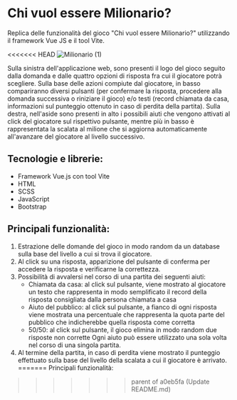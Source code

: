 # Chi vuol essere Milionario?

Replica delle funzionalità del gioco "Chi vuol essere Milionario?" utilizzando il framework Vue JS e il tool Vite.

<<<<<<< HEAD
![Milionario (1)](https://github.com/user-attachments/assets/f07eed30-2576-45c6-a29c-890b751c5042)

Sulla sinistra dell'applicazione web, sono presenti il logo del gioco seguito dalla domanda e dalle quattro opzioni di risposta fra cui il giocatore potrà scegliere. Sulla base delle azioni compiute dal giocatore, in basso compariranno diversi pulsanti (per confermare la risposta, procedere alla domanda successiva o riniziare il gioco) e/o testi (record chiamata da casa, informazioni sul punteggio ottenuto in caso di perdita della partita). Sulla destra, nell'aside sono presenti in alto i possibili aiuti che vengono attivati al click del giocatore sul rispettivo pulsante, mentre più in basso è rappresentata la scalata al milione che si aggiorna automaticamente all'avanzare del giocatore al livello successivo.

## Tecnologie e librerie:

- Framework Vue.js con tool Vite
- HTML
- SCSS
- JavaScript
- Bootstrap

## Principali funzionalità:

1. Estrazione delle domande del gioco in modo random da un database sulla base del livello a cui si trova il giocatore.
2. Al click su una risposta, apparizione del pulsante di conferma per accedere la risposta e verificarne la correttezza.
3. Possibilità di avvalersi nel corso di una partita dei seguenti aiuti:
   - Chiamata da casa: al click sul pulsante, viene mostrato al giocatore un testo che rappresenta in modo semplificato il record della risposta consigliata dalla persona chiamata a casa
   - Aiuto del pubblico: al click sul pulsante, a fianco di ogni risposta viene mostrata una percentuale che rappresenta la quota parte del pubblico che indicherebbe quella risposta come corretta
   - 50/50: al click sul pulsante, il gioco elimina in modo random due risposte non corrette
     Ogni aiuto può essere utilizzato una sola volta nel corso di una singola partita.
4. Al termine della partita, in caso di perdita viene mostrato il punteggio effettuato sulla base del livello della scalata a cui il giocatore è arrivato.
=======
Principali funzionalità:
>>>>>>> parent of a0eb5fa (Update README.md)
